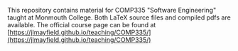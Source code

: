 This repository contains material for COMP335 "Software Engineering" taught at Monmouth College.  Both LaTeX source files and compiled pdfs are available.  The official course page can be found at [https://jlmayfield.github.io/teaching/COMP335/](https://jlmayfield.github.io/teaching/COMP335/)
